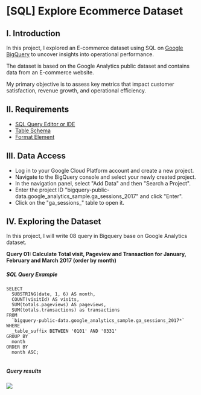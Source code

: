 # [SQL] Explore Ecommerce Dataset
<h2>I. Introduction</h1>
<p>In this project, I explored an E-commerce dataset using SQL on <a href="https://cloud.google.com/bigquery">Google BigQuery</a> to uncover insights into operational performance.</p>
<p>The dataset is based on the Google Analytics public dataset and contains data from an E-commerce website.</p>
<p>My primary objective is to assess key metrics that impact customer satisfaction, revenue growth, and operational efficiency.</p>
<h2>II. Requirements</h2>
<ul>
  <li><a href="https://cloud.google.com/bigquery">SQL Query Editor or IDE</a></li>
  <li><a href="https://support.google.com/analytics/answer/3437719?hl=en">Table Schema</a></li>
  <li><a href="https://cloud.google.com/bigquery/docs/reference/standard-sql/format-elements">Format Element</a></li>
</ul>
<h2>III. Data Access</h2>
<ul>
  <li>Log in to your Google Cloud Platform account and create a new project.</li>
  <li>Navigate to the BigQuery console and select your newly created project.</li>
  <li>In the navigation panel, select "Add Data" and then "Search a Project".</li>
  <li>Enter the project ID "bigquery-public-data.google_analytics_sample.ga_sessions_2017" and click "Enter".</li>
  <li>Click on the "ga_sessions_" table to open it.</li>
</ul>
<h2>IV. Exploring the Dataset</h2>
<p>In this project, I will write 08 query in Bigquery base on Google Analytics dataset.</p>
<b>Query 01: Calculate Total visit, Pageview and Transaction for January, February and March 2017 (order by month)</b>
<h5>SQL Query Example</h5>
<div class="code-box">
  <pre><code>SELECT
  SUBSTRING(date, 1, 6) AS month,
  COUNT(visitId) AS visits,
  SUM(totals.pageviews) AS pageviews,
  SUM(totals.transactions) as transactions
FROM
  `bigquery-public-data.google_analytics_sample.ga_sessions_2017*` 
WHERE 
  _table_suffix BETWEEN '0101' AND '0331'
GROUP BY
  month
ORDER BY
  month ASC;
  </code></pre>
</div>
<h5>Query results</h5>
<img src="https://github.com/user-attachments/assets/a2f4dd3e-0be8-4ae3-8202-773a8e9c4eda">

